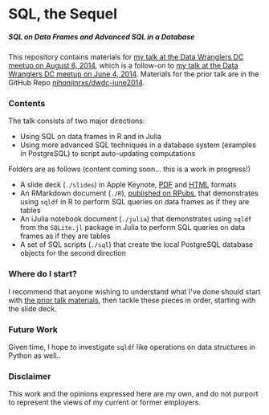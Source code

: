 # SQL, the Sequel
##### SQL on Data Frames and Advanced SQL in a Database

This repository contains materials for [my talk at the Data Wranglers DC meetup on August 6, 2014](http://www.meetup.com/Data-Wranglers-DC/events/177269432/), which is a follow-on to [my talk at the Data Wranglers DC meetup on June 4, 2014](http://www.meetup.com/Data-Wranglers-DC/events/171768162/).  Materials for the prior talk are in the GitHub Repo [nihonjinrxs/dwdc-june2014](http://www.github.com/nihonjinrxs/dwdc-june2014).

### Contents
The talk consists of two major directions:
- Using SQL on data frames in R and in Julia
- Using more advanced SQL techniques in a database system (examples in PostgreSQL) to script auto-updating computations

Folders are as follows (content coming soon... this is a work in progress!)
- A slide deck (`./slides`) in Apple Keynote, [PDF](#) and [HTML](#) formats
- An RMarkdown document (`./R`), [published on RPubs](http://rpubs.com/ryanbharvey/dwdc-august2014), that demonstrates using `sqldf` in R to perform SQL queries on data frames as if they are tables
- An iJulia notebook document (`./julia`) that demonstrates using `sqldf` from the `SQLite.jl` package in Julia to perform SQL queries on data frames as if they are tables
- A set of SQL scripts (`./sql`) that create the local PostgreSQL database objects for the second direction

### Where do I start?
I recommend that anyone wishing to understand what I've done should start with [the prior talk materials](http://www.github.com/nihonjinrxs/dwdc-june2014), then tackle these pieces in order, starting with the slide deck.

### Future Work
Given time, I hope to investigate `sqldf` like operations on data structures in Python as well..

### Disclaimer
This work and the opinions expressed here are my own, and do not purport to represent the views of my current or former employers.
